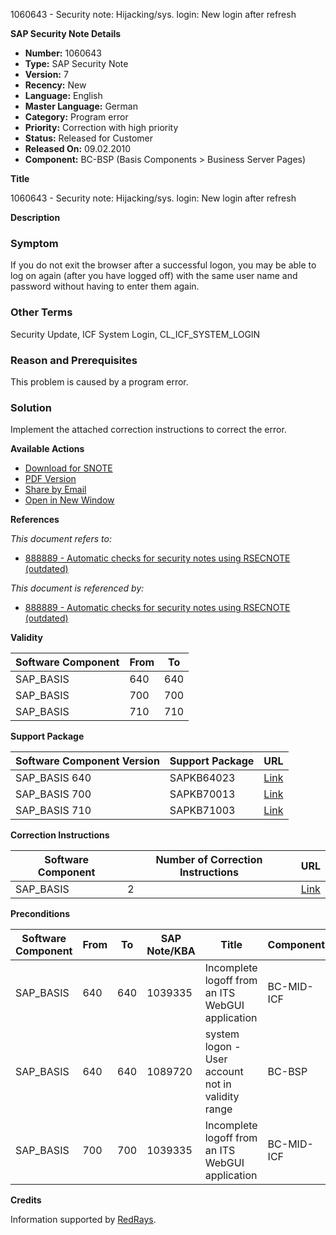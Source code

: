 1060643 - Security note: Hijacking/sys. login: New login after refresh

**SAP Security Note Details**

- **Number:** 1060643
- **Type:** SAP Security Note
- **Version:** 7
- **Recency:** New
- **Language:** English
- **Master Language:** German
- **Category:** Program error
- **Priority:** Correction with high priority
- **Status:** Released for Customer
- **Released On:** 09.02.2010
- **Component:** BC-BSP (Basis Components > Business Server Pages)

**Title**

1060643 - Security note: Hijacking/sys. login: New login after refresh

**Description**

### Symptom
If you do not exit the browser after a successful logon, you may be able to log on again (after you have logged off) with the same user name and password without having to enter them again.

### Other Terms
Security Update, ICF System Login, CL_ICF_SYSTEM_LOGIN

### Reason and Prerequisites
This problem is caused by a program error.

### Solution
Implement the attached correction instructions to correct the error.

**Available Actions**

- [Download for SNOTE](https://me.sap.com/notes/0040000007528492017)
- [PDF Version](https://me.sap.com/sap/support/sfm/notes/print/0001060643?language=en-US&token=586CBE6079D63482B07A760A4BAD64BA)
- [Share by Email](https://me.sap.com/notes/0001060643/share)
- [Open in New Window](https://me.sap.com/notes/0001060643)

**References**

*This document refers to:*

- [888889 - Automatic checks for security notes using RSECNOTE (outdated)](https://me.sap.com/notes/888889)

*This document is referenced by:*

- [888889 - Automatic checks for security notes using RSECNOTE (outdated)](https://me.sap.com/notes/888889)

**Validity**

| Software Component | From | To |
|--------------------|------|----|
| SAP_BASIS          | 640  | 640|
| SAP_BASIS          | 700  | 700|
| SAP_BASIS          | 710  | 710|

**Support Package**

| Software Component Version | Support Package | URL |
|----------------------------|-----------------|-----|
| SAP_BASIS 640              | SAPKB64023      | [Link](https://me.sap.com/supportpackage/SAPKB64023) |
| SAP_BASIS 700              | SAPKB70013      | [Link](https://me.sap.com/supportpackage/SAPKB70013) |
| SAP_BASIS 710              | SAPKB71003      | [Link](https://me.sap.com/supportpackage/SAPKB71003) |

**Correction Instructions**

| Software Component | Number of Correction Instructions | URL |
|--------------------|-----------------------------------|-----|
| SAP_BASIS          | 2                                 | [Link](https://me.sap.com/corrins/0001060643/41) |

**Preconditions**

| Software Component | From | To | SAP Note/KBA | Title | Component |
|--------------------|------|----|--------------|-------|-----------|
| SAP_BASIS          | 640  | 640| 1039335      | Incomplete logoff from an ITS WebGUI application | BC-MID-ICF |
| SAP_BASIS          | 640  | 640| 1089720      | system logon - User account not in validity range | BC-BSP |
| SAP_BASIS          | 700  | 700| 1039335      | Incomplete logoff from an ITS WebGUI application | BC-MID-ICF |

**Credits**

Information supported by [RedRays](https://redrays.io).